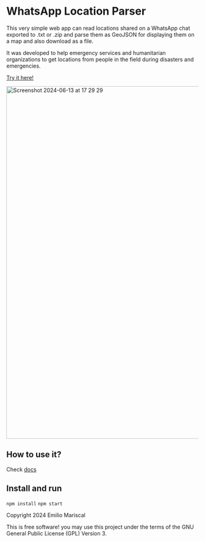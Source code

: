# WhatsApp Location Parser

This very simple web app can read locations shared on a WhatsApp chat 
exported to .txt or .zip and parse them as GeoJSON for displaying them
on a map and also download as a file.

It was developed to help emergency services and humanitarian organizations to get
locations from people in the field during disasters and emergencies.

[Try it here!](https://hotosm.github.io/whatsapp-location-parser/)

<img width="925" alt="Screenshot 2024-06-13 at 17 29 29" src="https://github.com/emi420/whatsapp-location-parser/assets/1226194/6e89875b-a8c1-43ee-ad34-5e5d4ecfe6bd">

## How to use it?

Check [docs](https://github.com/hotosm/whatsapp-location-parser/tree/master/docs)

## Install and run

`npm install`
`npm start`

Copyright 2024 Emilio Mariscal

This is free software! you may use this project under the terms of the GNU General Public License (GPL) Version 3.
